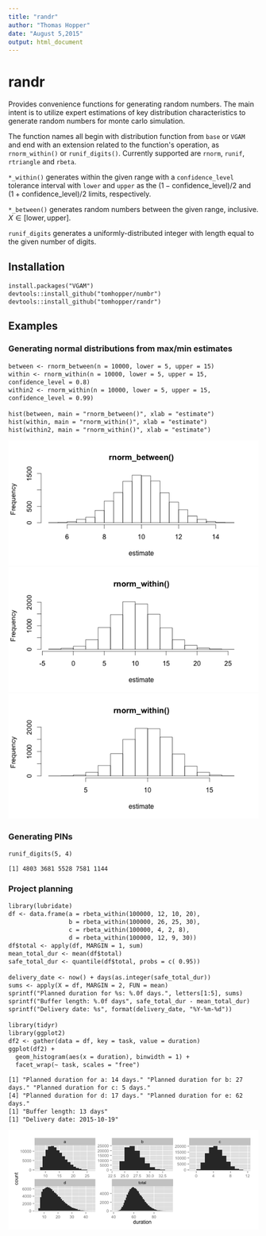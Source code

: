 ```yaml
---
title: "randr"
author: "Thomas Hopper"
date: "August 5,2015"
output: html_document
---
```


# randr

Provides convenience functions for generating random numbers. The main intent is to utilize expert estimations of key distribution characteristics to generate random numbers for monte carlo simulation.

The function names all begin with distribution function from `base` or `VGAM` and end with an extension related to the function's operation, as `rnorm_within()` or `runif_digits()`. Currently supported are `rnorm`, `runif`, `rtriangle` and `rbeta`.

`*_within()` generates within the given range with a `confidence_level` tolerance interval with `lower` and `upper` as the $(1 - \mathrm{confidence\_level})/2$ and $(1 + \mathrm{confidence\_level})/2$ limits, respectively.

`*_between()` generates random numbers between the given range, inclusive. $X \in \left[\mathrm{lower}, \mathrm{upper}\right]$.

`runif_digits` generates a uniformly-distributed integer with length equal to the given number of digits. 

## Installation

```{r}
install.packages("VGAM")
devtools::install_github("tomhopper/numbr")
devtools::install_github("tomhopper/randr")
```

## Examples

### Generating normal distributions from max/min estimates

```{r}
between <- rnorm_between(n = 10000, lower = 5, upper = 15)
within <- rnorm_within(n = 10000, lower = 5, upper = 15, confidence_level = 0.8)
within2 <- rnorm_within(n = 10000, lower = 5, upper = 15, confidence_level = 0.99)

hist(between, main = "rnorm_between()", xlab = "estimate")
hist(within, main = "rnorm_within()", xlab = "estimate")
hist(within2, main = "rnorm_within()", xlab = "estimate")
```

![histogram of rnorm_between](figs/hist-rnorm_between.png)
![histogram of rnorm_within](figs/hist-rnorm_within.png)
![histogram of rnorm_within](figs/hist-rnorm_within-2.png)

### Generating PINs

```{r}
runif_digits(5, 4)
```

```
[1] 4803 3681 5528 7581 1144
```

### Project planning
```{r}
library(lubridate)
df <- data.frame(a = rbeta_within(100000, 12, 10, 20),
                 b = rbeta_within(100000, 26, 25, 30),
                 c = rbeta_within(100000, 4, 2, 8),
                 d = rbeta_within(100000, 12, 9, 30))
df$total <- apply(df, MARGIN = 1, sum)
mean_total_dur <- mean(df$total)
safe_total_dur <- quantile(df$total, probs = c( 0.95))

delivery_date <- now() + days(as.integer(safe_total_dur))
sums <- apply(X = df, MARGIN = 2, FUN = mean)
sprintf("Planned duration for %s: %.0f days.", letters[1:5], sums)
sprintf("Buffer length: %.0f days", safe_total_dur - mean_total_dur)
sprintf("Delivery date: %s", format(delivery_date, "%Y-%m-%d"))

library(tidyr)
library(ggplot2)
df2 <- gather(data = df, key = task, value = duration)
ggplot(df2) +
  geom_histogram(aes(x = duration), binwidth = 1) +
  facet_wrap(~ task, scales = "free")

```

```
[1] "Planned duration for a: 14 days." "Planned duration for b: 27 days." "Planned duration for c: 5 days." 
[4] "Planned duration for d: 17 days." "Planned duration for e: 62 days."
[1] "Buffer length: 13 days"
[1] "Delivery date: 2015-10-19"
```
![plot of durations](figs/duration-plot.png)
